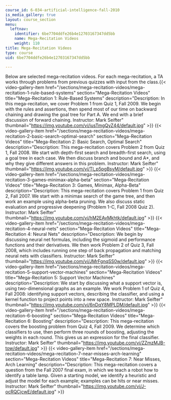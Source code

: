 ```yaml
---
course_id: 6-034-artificial-intelligence-fall-2010
is_media_gallery: true
layout: course_section
menu:
  leftnav:
    identifier: 6be7704ddfe26b4e12703167347dd5bb
    name: Mega-Recitation Videos
    weight: 110
title: Mega-Recitation Videos
type: course
uid: 6be7704ddfe26b4e12703167347dd5bb

---
```


Below are selected mega-recitation videos. For each mega-recitation, a TA works through problems from previous quizzes with input from the class.{{< video-gallery-item href="/sections/mega-recitation-videos/mega-recitation-1-rule-based-systems" section="Mega-Recitation Videos" title="Mega-Recitation 1: Rule-Based Systems" description="Description: In this mega-recitation, we cover Problem 1 from Quiz 1, Fall 2009. We begin with the rules and assertions, then spend most of our time on backward chaining and drawing the goal tree for Part A. We end with a brief discussion of forward chaining. Instructor: Mark Seifter" thumbnail="https://img.youtube.com/vi/iusTmgQyZ44/default.jpg" >}} {{< video-gallery-item href="/sections/mega-recitation-videos/mega-recitation-2-basic-search-optimal-search" section="Mega-Recitation Videos" title="Mega-Recitation 2: Basic Search, Optimal Search" description="Description: This mega-recitation covers Problem 2 from Quiz 1, Fall 2008.  We start with depth-first search and breadth-first search, using a goal tree in each case. We then discuss branch and bound and A*, and why they give different answers in this problem. Instructor: Mark Seifter" thumbnail="https://img.youtube.com/vi/Tl_p5pgBsyM/default.jpg" >}} {{< video-gallery-item href="/sections/mega-recitation-videos/mega-recitation-3-games-minimax-alpha-beta" section="Mega-Recitation Videos" title="Mega-Recitation 3: Games, Minimax, Alpha-Beta" description="Description: This mega-recitation covers Problem 1 from Quiz 2, Fall 2007.  We start with a minimax search of the game tree, and then work an example using alpha-beta pruning. We also discuss static evaluation and progressive deepening (Problem 1-C, Fall 2008 Quiz 2). Instructor: Mark Seifter" thumbnail="https://img.youtube.com/vi/hM2EAvMkhtk/default.jpg" >}} {{< video-gallery-item href="/sections/mega-recitation-videos/mega-recitation-4-neural-nets" section="Mega-Recitation Videos" title="Mega-Recitation 4: Neural Nets" description="Description: We begin by discussing neural net formulas, including the sigmoid and performance functions and their derivatives. We then work Problem 2 of Quiz 3, Fall 2008, which includes running one step of back propagation and matching neural nets with classifiers. Instructor: Mark Seifter" thumbnail="https://img.youtube.com/vi/JMrFgnqSS0w/default.jpg" >}} {{< video-gallery-item href="/sections/mega-recitation-videos/mega-recitation-5-support-vector-machines" section="Mega-Recitation Videos" title="Mega-Recitation 5: Support Vector Machines" description="Description: We start by discussing what a support vector is, using two-dimensional graphs as an example. We work Problem 1 of Quiz 4, Fall 2008: identifying support vectors, describing the classifier, and using a kernel function to project points into a new space. Instructor: Mark Seifter" thumbnail="https://img.youtube.com/vi/6nDqY8MPLDM/default.jpg" >}} {{< video-gallery-item href="/sections/mega-recitation-videos/mega-recitation-6-boosting" section="Mega-Recitation Videos" title="Mega-Recitation 6: Boosting" description="Description: This mega-recitation covers the boosting problem from Quiz 4, Fall 2009. We determine which classifiers to use, then perform three rounds of boosting, adjusting the weights in each round. This gives us an expression for the final classifier. Instructor: Mark Seifter" thumbnail="https://img.youtube.com/vi/ZZmzMJB-tow/default.jpg" >}} {{< video-gallery-item href="/sections/mega-recitation-videos/mega-recitation-7-near-misses-arch-learning" section="Mega-Recitation Videos" title="Mega-Recitation 7: Near Misses, Arch Learning" description="Description: This mega-recitation covers a question from the Fall 2007 final exam, in which we teach a robot how to identify a table lamp. Given a starting model, we identify a heuristic and adjust the model for each example; examples can be hits or near misses. Instructor: Mark Seifter" thumbnail="https://img.youtube.com/vi/J-ocRQCjcwE/default.jpg" >}}